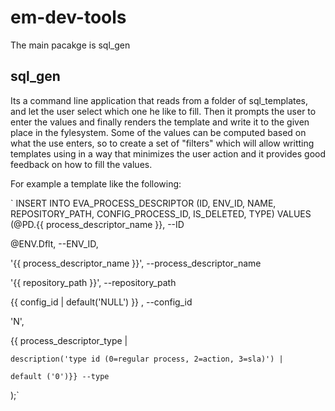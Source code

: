 # em-dev-tools
 The main pacakge is sql_gen
 
 ## sql_gen
  Its a command line application that reads from a folder of sql_templates, and let the user select which one he like to fill. Then it prompts the user to enter the values and finally renders the template and write it to the given place in the fylesystem.
  Some of the values can be computed based on what the use enters, so to create a set of "filters" which will allow writting templates using in a way that minimizes the user action and it provides good feedback on how to fill the values.
 
For example a template like the following:


`
INSERT INTO EVA_PROCESS_DESCRIPTOR (ID, ENV_ID, NAME, REPOSITORY_PATH, CONFIG_PROCESS_ID, IS_DELETED, TYPE) 
VALUES (@PD.{{ process_descriptor_name }}, --ID

 @ENV.Dflt, --ENV_ID,
 
 '{{ process_descriptor_name }}', --process_descriptor_name
 
 '{{ repository_path }}', --repository_path 
 
 {{ config_id | default('NULL') }} , --config_id
 
 'N',
 
 {{ process_descriptor_type |
 
    description('type id (0=regular process, 2=action, 3=sla)') |
    
    default ('0')}} --type
    
);`



  
  
 
  
